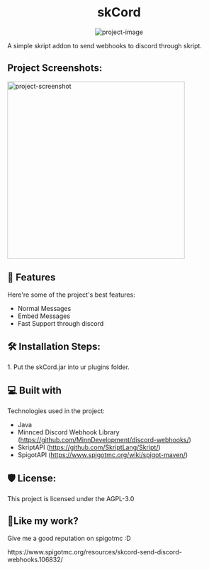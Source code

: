 <h1 align="center" id="title">skCord</h1>

<p align="center"><img src="https://encrypted-tbn0.gstatic.com/images?q=tbn:ANd9GcSY4b_Y1eFBkTTOhIGsd-B3tUjEFAHmQjDGC7RJfTyumxH1G5uU0Hil45q_SwgZeIm4KGY&amp;usqp=CAU" alt="project-image"></p>

<p id="description">A simple skript addon to send webhooks to discord through skript.</p>

<h2>Project Screenshots:</h2>

<img src="https://i.imgur.com/lWdkJZg.png" alt="project-screenshot" width="400" height="400/">



<h2>🧐 Features</h2>

Here're some of the project's best features:

*   Normal Messages
*   Embed Messages
*   Fast Support through discord

<h2>🛠️ Installation Steps:</h2>

<p>1. Put the skCord.jar into ur plugins folder.</p>


<h2>💻 Built with</h2>

Technologies used in the project:

*   Java
*   Minnced Discord Webhook Library (https://github.com/MinnDevelopment/discord-webhooks/)
*   SkriptAPI (https://github.com/SkriptLang/Skript/)
*   SpigotAPI (https://www.spigotmc.org/wiki/spigot-maven/)

<h2>🛡️ License:</h2>

This project is licensed under the AGPL-3.0

<h2>💖Like my work?</h2>

Give me a good reputation on spigotmc :D
<p>https://www.spigotmc.org/resources/skcord-send-discord-webhooks.106832/</p>